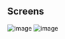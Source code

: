 ## Screens
![image](https://user-images.githubusercontent.com/69528988/156338338-3c8ec6a6-d7d3-4752-91d4-7fed5b7712e3.png)
![image](https://user-images.githubusercontent.com/69528988/156338359-5d271def-34cf-4f98-b565-367f711f4bc1.png)

